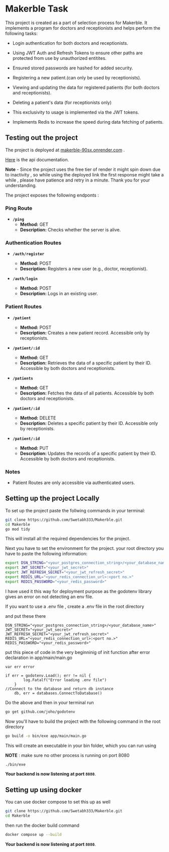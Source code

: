# Makerble Task

This project is created as a part of selection process for Makerble. It implements a program for doctors and receptionists and helps perform the following tasks:

- Login authentication for both doctors and receptionists.

- Using JWT Auth and Refresh Tokens to ensure other paths are protected from use by unauthorized entitites.

- Ensured stored passwords are hashed for added security.

- Registering a new patient.(can only be used by receptionists).

- Viewing and updating the data for registered patients (for both doctors and receptionists).

- Deleting a patient's data (for receptionists only)

- This exclusivity to usage is implemented via the JWT tokens.

- Implements Redis to increase the speed during data fetching of patients.

## Testing out the project

The project is deployed at [makerble-90sx.onrender.com](makerble-90sx.onrender.com) . 

[Here]() is the api documentation.

**Note** - Since the project uses the free tier of render it might spin down due to inactivity , so while using the deployed link the first response might take a while , please have patience and retry in a minute. Thank you for your understanding.

The project exposes the following endponts :

### Ping Route

- **`/ping`** 
  - **Method:** GET
  - **Description:** Checks whether the server is alive.

### Authentication Routes

- **`/auth/register`**
  - **Method:** POST
  - **Description:** Registers a new user (e.g., doctor, receptionist).

- **`/auth/login`**
  - **Method:** POST
  - **Description:** Logs in an existing user.

### Patient Routes

- **`/patient`**
  - **Method:** POST
  - **Description:** Creates a new patient record. Accessible only by receptionists.

- **`/patient/:id`**
  - **Method:** GET
  - **Description:** Retrieves the data of a specific patient by their ID. Accessible by both doctors and receptionists.

- **`/patients`**
  - **Method:** GET
  - **Description:** Fetches the data of all patients. Accessible by both doctors and receptionists.

- **`/patient/:id`**
  - **Method:** DELETE
  - **Description:** Deletes a specific patient by their ID. Accessible only by receptionists.

- **`/patient/:id`**
  - **Method:** PUT
  - **Description:** Updates the records of a specific patient by their ID. Accessible by both doctors and receptionists.

### Notes
- Patient Routes are only accessible via authenticated users.

## Setting up the project Locally

To set up the project paste the follwing commands in your terminal:

```bash
git clone https://github.com/Swetabh333/Makerble.git
cd Makerble
go mod tidy
```
This will install all the required dependencies for the project.

Next you have to set the environment for the project. your root directory you have to paste the following information:

```bash
export DSN_STRING="<your_postgres_connection_string>/<your_database_name>"
export JWT_SECRET="<your_jwt_secret>"
export JWT_REFRESH_SECRET="<your_jwt_refresh_secret>"
export REDIS_URL="<your_redis_connection_url>:<port no.>" 
export REDIS_PASSWORD="<your_redis_password>"
```
I have used it this way for deployment purpose as the godotenv library gives an error on not detecting an env file. 

If you want to use a .env file , create a .env file in the root directory

and put these there

```
DSN_STRING="<your_postgres_connection_string>/<your_database_name>"
JWT_SECRET="<your_jwt_secret>"
JWT_REFRESH_SECRET="<your_jwt_refresh_secret>"
REDIS_URL="<your_redis_connection_url>:<port no.>" 
REDIS_PASSWORD="<your_redis_password>"
```
put this piece of code in the very beginninig of init function after error declaration in app/main/main.go

```
var err error

if err = godotenv.Load(); err != nil {
        log.Fatalf("Error loading .env file")
    }
//Connect to the database and return db instance
	db, err = databases.ConnectToDatabase()
```
Do the above and then in your terminal run

```bash
go get github.com/joho/godotenv
```

Now you'll have to build the project with the following command in the root directory

```bash
go build -o bin/exe app/main/main.go
```

This will create an executable in your bin folder, which you can run using

**NOTE** : make sure no other process is running on port 8080

```bash
./bin/exe
```

**Your backend is now listening at port `8080`**.

## Setting up using docker
You can use docker compose to set this up as well
```bash
git clone https://github.com/Swetabh333/Makerble.git
cd Makerble
```

then run the docker build command

```bash
docker compose up --build
```

**Your backend is now listening at port `8080`**.